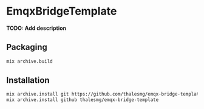 # EmqxBridgeTemplate

**TODO: Add description**

## Packaging

```sh
mix archive.build
```

## Installation

```sh
mix archive.install git https://github.com/thalesmg/emqx-bridge-template.git
mix archive.install github thalesmg/emqx-bridge-template
```
